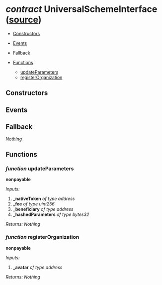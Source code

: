 # *contract* UniversalSchemeInterface ([source](https://github.com/daostack/daostack/tree/master/./contracts/universalSchemes/UniversalSchemeInterface.sol))


- [Constructors](#constructors)

- [Events](#events)

- [Fallback](#fallback)
- [Functions](#functions)
    - [updateParameters](#function-updateparameters)
    - [registerOrganization](#function-registerorganization)
## Constructors

## Events

## Fallback
*Nothing*
## Functions
### *function* updateParameters
**nonpayable**

*Inputs:*
1. **_nativeToken** *of type address*
2. **_fee** *of type uint256*
3. **_beneficiary** *of type address*
4. **_hashedParameters** *of type bytes32*

*Returns:*
*Nothing*

### *function* registerOrganization
**nonpayable**

*Inputs:*
1. **_avatar** *of type address*

*Returns:*
*Nothing*

